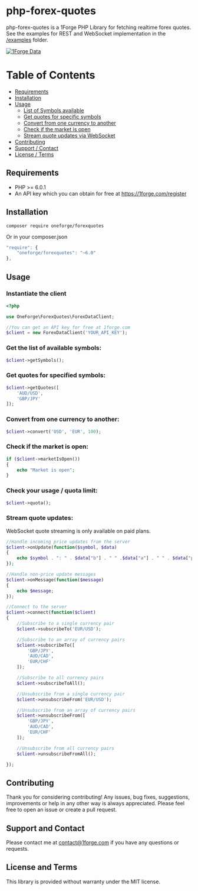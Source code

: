# php-forex-quotes

php-forex-quotes is a 1Forge PHP Library for fetching realtime forex quotes. See the examples for REST and WebSocket implementation in the [/examples](https://github.com/1Forge/php-forex-quotes/tree/master/examples) folder.

<a href="#">![1Forge Data](https://1forge.com/images/1forge.gif)</a>

# Table of Contents

- [Requirements](#requirements)
- [Installation](#installation)
- [Usage](#usage)
    - [List of Symbols available](#get-the-list-of-available-symbols)
    - [Get quotes for specific symbols](#get-quotes-for-specified-symbols)
    - [Convert from one currency to another](#convert-from-one-currency-to-another)
    - [Check if the market is open](#check-if-the-market-is-open)
    - [Stream quote updates via WebSocket](#stream-quote-updates)
- [Contributing](#contributing)
- [Support / Contact](#support-and-contact)
- [License / Terms](#license-and-terms)

## Requirements
* PHP >= 6.0.1
* An API key which you can obtain for free at https://1forge.com/register

## Installation
```
composer require oneforge/forexquotes
```
Or in your composer.json

```javascript
"require": {
    "oneforge/forexquotes": "~6.0"
},
```
## Usage

### Instantiate the client
```php
<?php

use OneForge\ForexQuotes\ForexDataClient;

//You can get an API key for free at 1forge.com
$client = new ForexDataClient('YOUR_API_KEY');
```

### Get the list of available symbols:

```php
$client->getSymbols(); 
```
### Get quotes for specified symbols:
```php
$client->getQuotes([
    'AUD/USD',
    'GBP/JPY'
]);
```
### Convert from one currency to another:
```php
$client->convert('USD', 'EUR', 100);
```

### Check if the market is open:
```php
if ($client->marketIsOpen())
{
    echo "Market is open";    
}
```

### Check your usage / quota limit:
```php
$client->quota();
```

### Stream quote updates:
WebSocket quote streaming is only available on paid plans.

```php
//Handle incoming price updates from the server
$client->onUpdate(function($symbol, $data)
{
    echo $symbol . ": " . $data["b"] . " " .$data["a"] . " " . $data["p"]."\n";
});

//Handle non-price update messages
$client->onMessage(function($message)
{
    echo $message;
});

//Connect to the server
$client->connect(function($client)
{
    //Subscribe to a single currency pair
    $client->subscribeTo('EUR/USD');

    //Subscribe to an array of currency pairs
    $client->subscribeTo([
        'GBP/JPY',
        'AUD/CAD',
        'EUR/CHF'
    ]);

    //Subscribe to all currency pairs
    $client->subscribeToAll();

    //Unsubscribe from a single currency pair
    $client->unsubscribeFrom('EUR/USD');

    //Unsubscribe from an array of currency pairs
    $client->unsubscribeFrom([
        'GBP/JPY',
        'AUD/CAD',
        'EUR/CHF'
    ]);

    //Unsubscribe from all currency pairs
    $client->unsubscribeFromAll();

});
```

## Contributing
Thank you for considering contributing! Any issues, bug fixes, suggestions, improvements or help in any other way is always appreciated.  Please feel free to open an issue or create a pull request.

## Support and Contact
Please contact me at contact@1forge.com if you have any questions or requests.

## License and Terms 
This library is provided without warranty under the MIT license.
